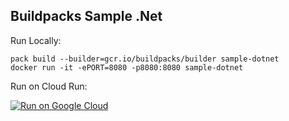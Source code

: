 Buildpacks Sample .Net
----------------------

Run Locally:
```
pack build --builder=gcr.io/buildpacks/builder sample-dotnet
docker run -it -ePORT=8080 -p8080:8080 sample-dotnet
```

Run on Cloud Run:

[![Run on Google Cloud](https://deploy.cloud.run/button.svg)](https://deploy.cloud.run/?cloudshell_context=cloudrun-gbp)

